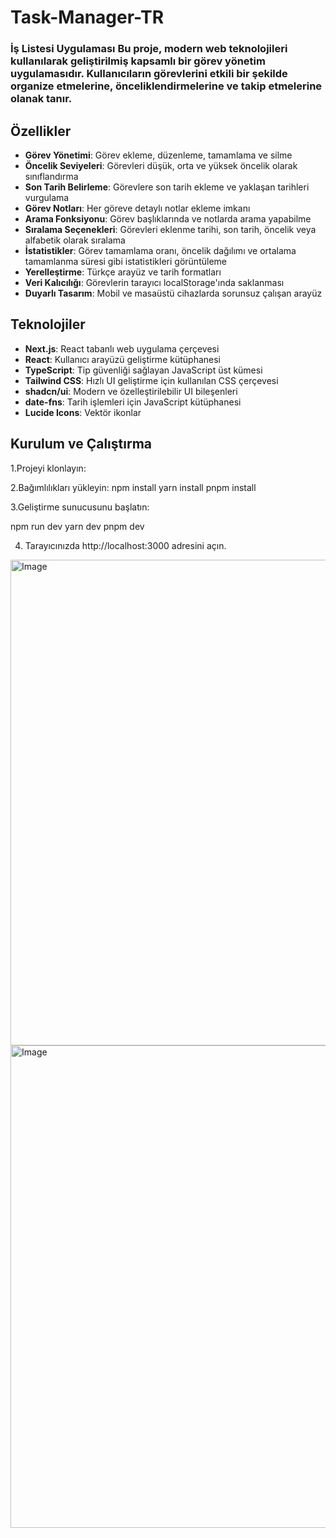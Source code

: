 # Task-Manager-TR
### İş Listesi Uygulaması  Bu proje, modern web teknolojileri kullanılarak geliştirilmiş kapsamlı bir görev yönetim uygulamasıdır. Kullanıcıların görevlerini etkili bir şekilde organize etmelerine, önceliklendirmelerine ve takip etmelerine olanak tanır.

## Özellikler

- **Görev Yönetimi**: Görev ekleme, düzenleme, tamamlama ve silme
- **Öncelik Seviyeleri**: Görevleri düşük, orta ve yüksek öncelik olarak sınıflandırma
- **Son Tarih Belirleme**: Görevlere son tarih ekleme ve yaklaşan tarihleri vurgulama
- **Görev Notları**: Her göreve detaylı notlar ekleme imkanı
- **Arama Fonksiyonu**: Görev başlıklarında ve notlarda arama yapabilme
- **Sıralama Seçenekleri**: Görevleri eklenme tarihi, son tarih, öncelik veya alfabetik olarak sıralama
- **İstatistikler**: Görev tamamlama oranı, öncelik dağılımı ve ortalama tamamlanma süresi gibi istatistikleri görüntüleme
- **Yerelleştirme**: Türkçe arayüz ve tarih formatları
- **Veri Kalıcılığı**: Görevlerin tarayıcı localStorage'ında saklanması
- **Duyarlı Tasarım**: Mobil ve masaüstü cihazlarda sorunsuz çalışan arayüz

## Teknolojiler

- **Next.js**: React tabanlı web uygulama çerçevesi
- **React**: Kullanıcı arayüzü geliştirme kütüphanesi
- **TypeScript**: Tip güvenliği sağlayan JavaScript üst kümesi
- **Tailwind CSS**: Hızlı UI geliştirme için kullanılan CSS çerçevesi
- **shadcn/ui**: Modern ve özelleştirilebilir UI bileşenleri
- **date-fns**: Tarih işlemleri için JavaScript kütüphanesi
- **Lucide Icons**: Vektör ikonlar

## Kurulum ve Çalıştırma

1.Projeyi klonlayın:

2.Bağımlılıkları yükleyin:
npm install
yarn install
pnpm install

3.Geliştirme sunucusunu başlatın:

npm run dev
yarn dev
pnpm dev

4. Tarayıcınızda http://localhost:3000 adresini açın.


<img width="777" alt="Image" src="https://github.com/user-attachments/assets/671a8eca-e256-4597-961b-42e29184f595" />


<img width="772" alt="Image" src="https://github.com/user-attachments/assets/ea2d217a-e081-442d-b70d-3ae7b1e3a925" />
